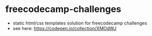 # freecodecamp-challenges

- static html/css templates solution for freecodecamp challenges 
- see here: https://codepen.io/collection/XMOdWJ
